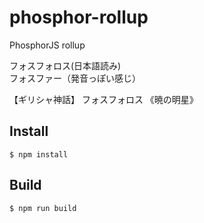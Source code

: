 # phosphor-rollup
PhosphorJS rollup

フォスフォロス(日本語読み)  
フォスファー（発音っぽい感じ）  
  
【ギリシャ神話】 フォスフォロス 《暁の明星》  


## Install
```
$ npm install
```

## Build
```
$ npm run build
```
